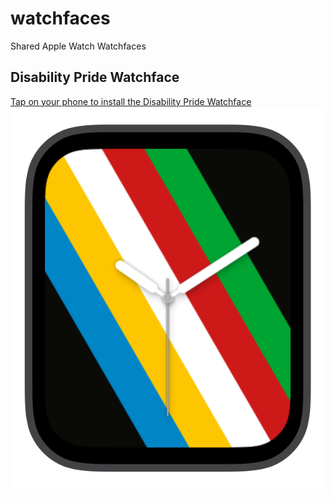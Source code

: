 # watchfaces
Shared Apple Watch Watchfaces

## Disability Pride Watchface

[Tap on your phone to install the Disability Pride Watchface ![Striped watchface with 9 stripes, the outer four stripes are black and in the middle is a band of five stripes in a 45 defree angle, from left to right: blue, yellow, white, red and green](https://github.com/yatil/watchfaces/blob/main/Disability%20Pride.png?raw=true)](https://github.com/yatil/watchfaces/blob/main/Disability%20Pride.watchface?raw=true)

